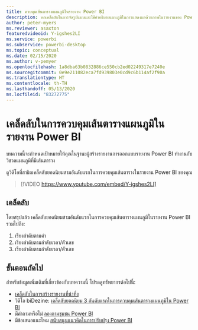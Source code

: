 ```yaml
---
title: ควบคุมเส้นตารางแผนภูมิในรายงาน Power BI
description: หกเคล็ดลับในการจัดรูปแบบและใช้คำอธิบายแผนภูมิในการแสดงผลด้วยภาพในรายงานของ Power BI  ใน Power BI Desktop หรือบริการของ Power BI
author: peter-myers
ms.reviewer: asaxton
featuredvideoid: Y-igshes2LI
ms.service: powerbi
ms.subservice: powerbi-desktop
ms.topic: conceptual
ms.date: 02/15/2020
ms.author: v-pemyer
ms.openlocfilehash: 1a8dba63b0832886ce550cb2ed02249317e7240e
ms.sourcegitcommit: 0e9e211082eca7fd939803e0cd9c6b114af2f90a
ms.translationtype: HT
ms.contentlocale: th-TH
ms.lasthandoff: 05/13/2020
ms.locfileid: "83272775"
---
```

# <a name="tips-to-control-chart-gridlines-in-power-bi-reports"></a>เคล็ดลับในการควบคุมเส้นตารางแผนภูมิในรายงาน Power BI

บทความนี้จะกำหนดเป้าหมายให้คุณในฐานะผู้สร้างรายงานการออกแบบรายงาน Power BI ทำงานกับวิชวลแผนภูมิที่มีเส้นตาราง

ดูวิดีโอที่สาธิตเคล็ดลับยอดนิยมสามอันดับแรกในการควบคุมเส้นตารางในรายงาน Power BI ของคุณ

> [!VIDEO https://www.youtube.com/embed/Y-igshes2LI]

## <a name="tips"></a>เคล็ดลับ

โดยสรุปแล้ว เคล็ดลับยอดนิยมสามอันดับแรกในการควบคุมเส้นตารางแผนภูมิในรายงาน Power BI รวมไปถึง:

1. เรียงลำดับตามค่า
1. เรียงลำดับตามลำดับเวลา/ตัวเลข
1. เรียงลำดับตามลำดับเวลา/ตัวเลข

## <a name="next-steps"></a>ขั้นตอนถัดไป

สำหรับข้อมูลเพิ่มเติมที่เกี่ยวข้องกับบทความนี้ โปรดดูทรัพยากรต่อไปนี้:

- [เคล็ดลับในการสร้างรายงานที่น่าทึ่ง](../create-reports/desktop-tips-and-tricks-for-creating-reports.md)
- วิดีโอ biDezine: [เคล็ดลับยอดนิยม 3 อันดับแรกในการควบคุมเส้นตารางแผนภูมิใน Power BI](https://www.youtube.com/watch?v=Y-igshes2LI)
- มีคำถามหรือไม่ [ลองถามชุมชน Power BI](https://community.powerbi.com/)
- มีข้อเสนอแนะไหม [สนับสนุนแนวคิดในการปรับปรุง Power BI](https://ideas.powerbi.com)

